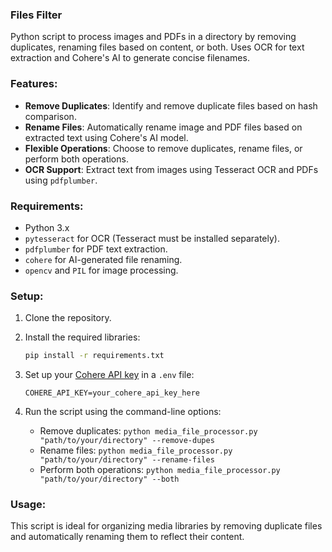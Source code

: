 ### Files Filter

Python script to process images and PDFs in a directory by removing duplicates, renaming files based on content, or both. Uses OCR for text extraction and Cohere's AI to generate concise filenames.

### Features:
- **Remove Duplicates**: Identify and remove duplicate files based on hash comparison.
- **Rename Files**: Automatically rename image and PDF files based on extracted text using Cohere's AI model.
- **Flexible Operations**: Choose to remove duplicates, rename files, or perform both operations.
- **OCR Support**: Extract text from images using Tesseract OCR and PDFs using `pdfplumber`.

### Requirements:
- Python 3.x
- `pytesseract` for OCR (Tesseract must be installed separately).
- `pdfplumber` for PDF text extraction.
- `cohere` for AI-generated file renaming.
- `opencv` and `PIL` for image processing.

### Setup:
1. Clone the repository.
2. Install the required libraries:
   
   ```bash
   pip install -r requirements.txt
   ```
4. Set up your [Cohere API key](https://cohere.ai/) in a `.env` file:
   
   ```
   COHERE_API_KEY=your_cohere_api_key_here
   ```
6. Run the script using the command-line options:
   - Remove duplicates: `python media_file_processor.py "path/to/your/directory" --remove-dupes`
   - Rename files: `python media_file_processor.py "path/to/your/directory" --rename-files`
   - Perform both operations: `python media_file_processor.py "path/to/your/directory" --both`

### Usage:
This script is ideal for organizing media libraries by removing duplicate files and automatically renaming them to reflect their content.
